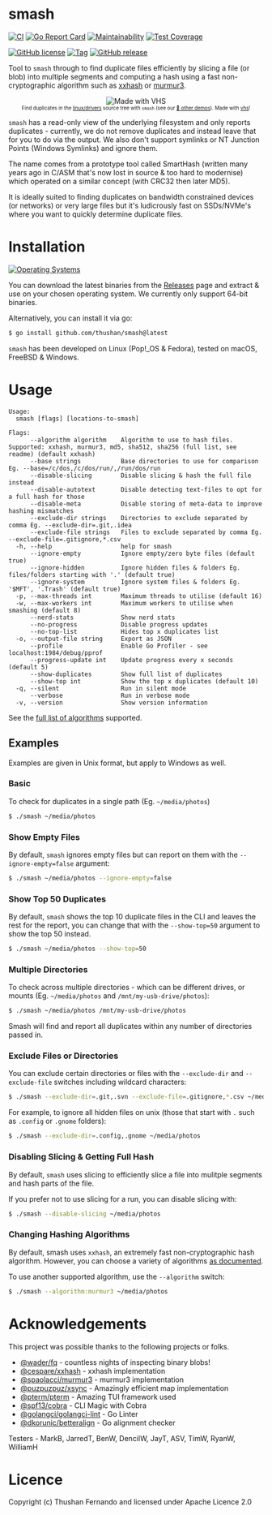 # smash

[![CI](https://github.com/thushan/smash/actions/workflows/ci.yml/badge.svg?branch=main)](https://github.com/thushan/smash/actions/workflows/ci.yml)
[![Go Report Card](https://goreportcard.com/badge/github.com/thushan/smash)](https://goreportcard.com/report/github.com/thushan/smash)
[![Maintainability](https://api.codeclimate.com/v1/badges/944834a9d91128fa690d/maintainability)](https://codeclimate.com/github/thushan/smash/maintainability)
[![Test Coverage](https://api.codeclimate.com/v1/badges/944834a9d91128fa690d/test_coverage)](https://codeclimate.com/github/thushan/smash/test_coverage)

[![GitHub license](https://img.shields.io/github/license/thushan/smash)](https://github.com/thushan/smash/blob/master/LICENSE)
[![Tag](https://img.shields.io/github/v/tag/thushan/smash?sort=semver)](https://github.com/thushan/smash/tags)
[![GitHub release](https://img.shields.io/github/release/thushan/smash)](https://github.com/thushan/smash/releases/latest)

Tool to `smash` through to find duplicate files efficiently by slicing a file (or blob) into multiple segments
and computing a hash using a fast non-cryptographic algorithm such as [xxhash](https://xxhash.com/) or [murmur3](https://en.wikipedia.org/wiki/MurmurHash).

<p align="center">
 <img src="https://vhs.charm.sh/vhs-1zSMi9vYpmh0DivoB4E6g4.gif" alt="Made with VHS"><br/>
    <sub>
        <sup>Find duplicates in the <a href="https://github.com/torvalds/linux">linux/drivers</a> source tree with <code>smash</code> (see our <a href="docs/demos.md">🍿 other demos</a>). Made with <a href="https://vhs.charm.sh" target="_blank">vhs</a>!</sup>
    </sub>
</p>

`smash` has a read-only view of the underlying filesystem and only reports duplicates - currently, we do not remove 
duplicates and instead leave that for you to do via the output. We also don't support symlinks or NT Junction Points (Windows Symlinks) and ignore them.

The name comes from a prototype tool called SmartHash (written many years ago in C/ASM that's now lost in source & 
too hard to modernise) which operated on a similar concept (with CRC32 then later MD5).

It is ideally suited to finding duplicates on bandwidth constrained devices (or networks) or very large files but 
it's ludicrously fast on SSDs/NVMe's where you want to quickly determine duplicate files.

# Installation

[![Operating Systems](https://img.shields.io/badge/platform-windows%20%7C%20macos%20%7C%20linux%20%7C%20freebsd-informational?style=for-the-badge)](https://github.com/thushan/smash/releases/latest)

You can download the latest binaries from the [Releases](https://github.com/thushan/smash/releases) page and extract & use on your chosen operating system. We
currently only support 64-bit binaries.

Alternatively, you can install it via go:

```bash
$ go install github.com/thushan/smash@latest
```

`smash` has been developed on Linux (Pop!_OS & Fedora), tested on macOS, FreeBSD & Windows.

# Usage

```
Usage:
  smash [flags] [locations-to-smash]
  
Flags:
      --algorithm algorithm    Algorithm to use to hash files. Supported: xxhash, murmur3, md5, sha512, sha256 (full list, see readme) (default xxhash)
      --base strings           Base directories to use for comparison Eg. --base=/c/dos,/c/dos/run/,/run/dos/run
      --disable-slicing        Disable slicing & hash the full file instead
      --disable-autotext       Disable detecting text-files to opt for a full hash for those
      --disable-meta           Disable storing of meta-data to improve hashing mismatches
      --exclude-dir strings    Directories to exclude separated by comma Eg. --exclude-dir=.git,.idea
      --exclude-file strings   Files to exclude separated by comma Eg. --exclude-file=.gitignore,*.csv
  -h, --help                   help for smash
      --ignore-empty           Ignore empty/zero byte files (default true)
      --ignore-hidden          Ignore hidden files & folders Eg. files/folders starting with '.' (default true)
      --ignore-system          Ignore system files & folders Eg. '$MFT', '.Trash' (default true)
  -p, --max-threads int        Maximum threads to utilise (default 16)
  -w, --max-workers int        Maximum workers to utilise when smashing (default 8)
      --nerd-stats             Show nerd stats
      --no-progress            Disable progress updates
      --no-top-list            Hides top x duplicates list
  -o, --output-file string     Export as JSON
      --profile                Enable Go Profiler - see localhost:1984/debug/pprof
      --progress-update int    Update progress every x seconds (default 5)
      --show-duplicates        Show full list of duplicates
      --show-top int           Show the top x duplicates (default 10)
  -q, --silent                 Run in silent mode
      --verbose                Run in verbose mode
  -v, --version                Show version information
```

See the [full list of algorithms](./docs/algorithms.md) supported.

## Examples

Examples are given in Unix format, but apply to Windows as well.

### Basic

To check for duplicates in a single path (Eg. `~/media/photos`)

```bash
$ ./smash ~/media/photos
```

### Show Empty Files

By default, `smash` ignores empty files but can report on them with the `--ignore-empty=false` argument:

```bash
$ ./smash ~/media/photos --ignore-empty=false
```

### Show Top 50 Duplicates

By default, `smash` shows the top 10 duplicate files in the CLI and leaves the rest for the report, you can change that with the `--show-top=50` argument to show the top 50 instead.

```bash
$ ./smash ~/media/photos --show-top=50
```

### Multiple Directories

To check across multiple directories - which can be different drives, or mounts (Eg. `~/media/photos` and `/mnt/my-usb-drive/photos`):

```bash
$ ./smash ~/media/photos /mnt/my-usb-drive/photos
```

Smash will find and report all duplicates within any number of directories passed in.

### Exclude Files or Directories

You can exclude certain directories or files with the `--exclude-dir` and `--exclude-file` switches including wildcard characters:

```bash
$ ./smash --exclude-dir=.git,.svn --exclude-file=.gitignore,*.csv ~/media/photos
```

For example, to ignore all hidden files on unix (those that start with `.` such as `.config` or `.gnome` folders):

```bash
$ ./smash --exclude-dir=.config,.gnome ~/media/photos
```

### Disabling Slicing & Getting Full Hash

By default, `smash` uses slicing to efficiently slice a file into mulitple segments and hash parts of the file. 

If you prefer not to use slicing for a run, you can disable slicing with:

```bash
$ ./smash --disable-slicing ~/media/photos
```

### Changing Hashing Algorithms

By default, smash uses `xxhash`, an extremely fast non-cryptographic hash algorithm. However, you can choose a variety
of algorithms [as documented](./docs/algorithms.md).

To use another supported algorithm, use the `--algorithm` switch:

```bash
$ ./smash --algorithm:murmur3 ~/media/photos
```

# Acknowledgements

This project was possible thanks to the following projects or folks.

* [@wader/fq](https://github.com/wader/fq) - countless nights of inspecting binary blobs!
* [@cespare/xxhash](https://github.com/cespare/xxhash) - xxhash implementation
* [@spaolacci/murmur3](https://github.com/spaolacci/murmur3) - murmur3 implementation
* [@puzpuzpuz/xsync](https://github.com/puzpuzpuz/xsync) - Amazingly efficient map implementation
* [@pterm/pterm](https://github.com/pterm/pterm) - Amazing TUI framework used
* [@spf13/cobra](https://github.com/spf13/cobra) - CLI Magic with Cobra
* [@golangci/golangci-lint](https://github.com/golangci/golangci-lint) - Go Linter
* [@dkorunic/betteralign](https://github.com/dkorunic/betteralign) - Go alignment checker

Testers - MarkB, JarredT, BenW, DencilW, JayT, ASV, TimW, RyanW, WilliamH

# Licence

Copyright (c) Thushan Fernando and licensed under Apache Licence 2.0
